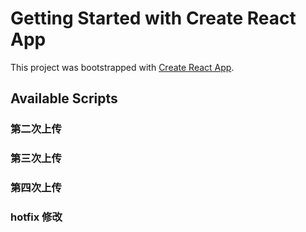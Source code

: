 # Getting Started with Create React App

This project was bootstrapped with [Create React App](https://github.com/facebook/create-react-app).

## Available Scripts

### 第二次上传


### 第三次上传


### 第四次上传


### hotfix 修改
